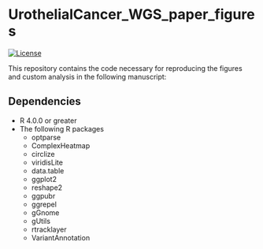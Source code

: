 # UrothelialCancer_WGS_paper_figures
[![License](https://img.shields.io/badge/License-BSD_3--Clause-blue.svg)](https://opensource.org/licenses/BSD-3-Clause)

This repository contains the code necessary for reproducing the figures and custom analysis in the following manuscript: 

## Dependencies
* R 4.0.0 or greater
* The following R packages 
    * optparse
    * ComplexHeatmap
    * circlize
    * viridisLite
    * data.table
    * ggplot2
    * reshape2
    * ggpubr
    * ggrepel
    * gGnome
    * gUtils
    * rtracklayer
    * VariantAnnotation
 
